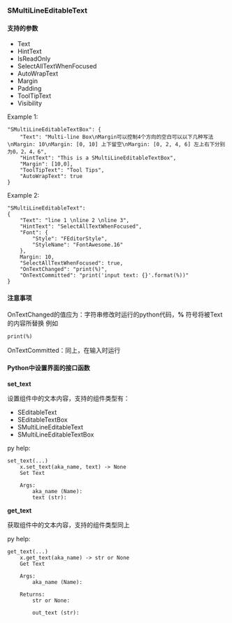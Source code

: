 ### SMultiLineEditableText
#### 支持的参数

* Text
* HintText
* IsReadOnly
* SelectAllTextWhenFocused
* AutoWrapText
* Margin
* Padding
* ToolTipText
* Visibility

Example 1:

    "SMultiLineEditableTextBox": {
        "Text": "Multi-line Box\nMargin可以控制4个方向的空白可以以下几种写法\nMargin: 10\nMargin: [0, 10] 上下留空\nMargin: [0, 2, 4, 6] 左上右下分别为0，2，4，6",
        "HintText": "This is a SMultiLineEditableTextBox",
        "Margin": [10,0],
        "ToolTipText": "Tool Tips",
        "AutoWrapText": true
    }

Example 2:

    "SMultiLineEditableText":
    {
        "Text": "line 1 \nline 2 \nline 3",
        "HintText": "SelectAllTextWhenFocused",
        "Font": {
            "Style": "FEditorStyle",
            "StyleName": "FontAwesome.16"
        },
        Margin: 10,
        "SelectAllTextWhenFocused": true,
        "OnTextChanged": "print(%)",
        "OnTextCommitted": "print('input text: {}'.format(%))"
    }

#### 注意事项

OnTextChanged的值应为：字符串修改时运行的python代码，**%** 符号将被Text的内容所替换
例如

    print(%)
	
OnTextCommitted：同上，在输入时运行


#### Python中设置界面的接口函数

**set_text**

设置组件中的文本内容，支持的组件类型有：
- SEditableText
- SEditableTextBox
- SMultiLineEditableText
- SMultiLineEditableTextBox
		
py help:

    set_text(...)
        x.set_text(aka_name, text) -> None
        Set Text
        
        Args:
            aka_name (Name): 
            text (str):
			
**get_text**

获取组件中的文本内容，支持的组件类型同上
		
py help:

    get_text(...)
        x.get_text(aka_name) -> str or None
        Get Text
        
        Args:
            aka_name (Name): 
        
        Returns:
            str or None: 
        
            out_text (str):